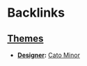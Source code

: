 
# Backlinks
## [Themes](<Themes.md>)
- **[Designer](<Designer.md>):** [Cato Minor](<Cato Minor.md>)

